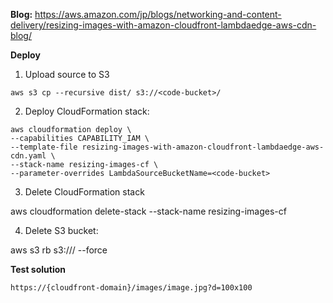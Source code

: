 **Blog:** https://aws.amazon.com/jp/blogs/networking-and-content-delivery/resizing-images-with-amazon-cloudfront-lambdaedge-aws-cdn-blog/

**Deploy**

1. Upload source to S3

```
aws s3 cp --recursive dist/ s3://<code-bucket>/
```

2. Deploy CloudFormation stack:

```
aws cloudformation deploy \
--capabilities CAPABILITY_IAM \
--template-file resizing-images-with-amazon-cloudfront-lambdaedge-aws-cdn.yaml \
--stack-name resizing-images-cf \
--parameter-overrides LambdaSourceBucketName=<code-bucket>
```

3. Delete CloudFormation stack


aws cloudformation delete-stack --stack-name resizing-images-cf

4. Delete S3 bucket: 

aws s3 rb s3://<code-bucket>/ --force

**Test solution**

```
https://{cloudfront-domain}/images/image.jpg?d=100x100
```
